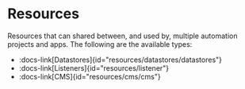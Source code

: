 # Resources

Resources that can shared between, and used by, multiple automation projects and apps. The following are the available types:

* :docs-link[Datastores]{id="resources/datastores/datastores"}
* :docs-link[Listeners]{id="resources/listener"}
* :docs-link[CMS]{id="resources/cms/cms"}